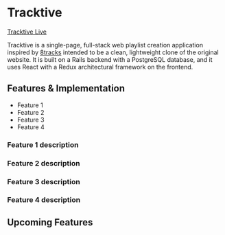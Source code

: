# Tracktive

[Tracktive Live](link.com)

Tracktive is a single-page, full-stack web playlist creation application inspired by [8tracks](http://8tracks.com/) intended to be a clean, lightweight clone of the original website. It is built on a Rails backend with a PostgreSQL database, and it uses React with a Redux architectural framework on the frontend.

## Features & Implementation
* Feature 1
* Feature 2
* Feature 3 
* Feature 4


### Feature 1 description
### Feature 2 description
### Feature 3 description
### Feature 4 description


## Upcoming Features 
